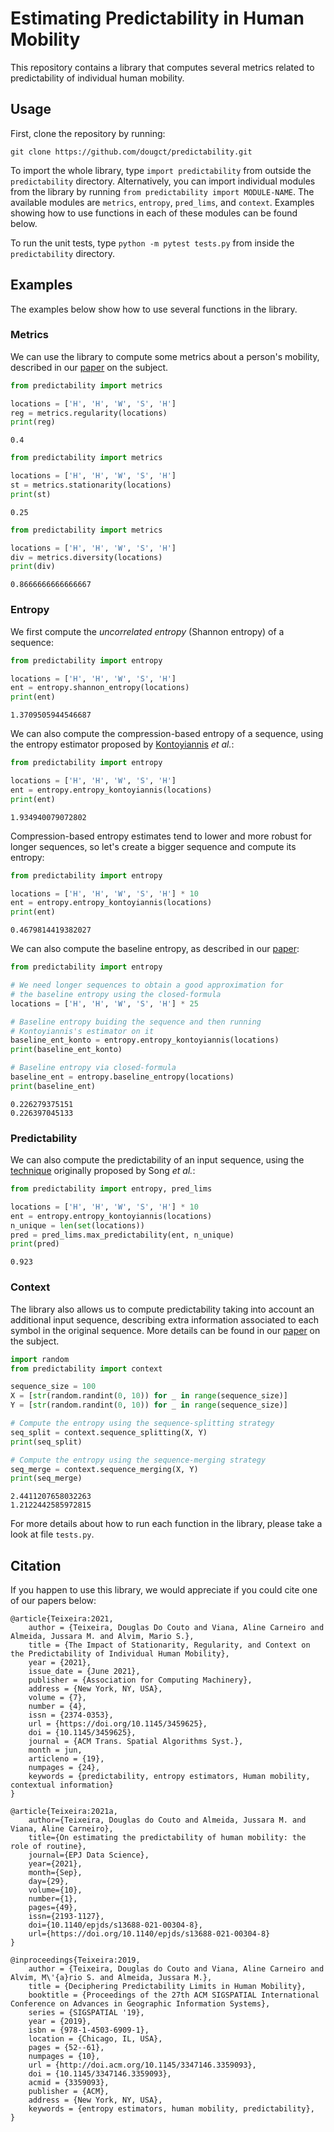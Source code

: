 # Estimating Predictability in Human Mobility

This repository contains a library that computes several metrics related to predictability of individual human mobility.

## Usage

First, clone the repository by running:

```
git clone https://github.com/dougct/predictability.git
```

To import the whole library, type `import predictability` from outside the `predictability` directory. Alternatively, you can import individual modules from the library by running `from predictability import MODULE-NAME`. The available modules are `metrics`, `entropy`, `pred_lims`, and `context`. Examples showing how to use functions in each of these modules can be found below.

To run the unit tests, type `python -m pytest tests.py` from inside the `predictability` directory.

## Examples

The examples below show how to use several functions in the library.

### Metrics

We can use the library to compute some metrics about a person's mobility, described in our [paper](https://dl.acm.org/doi/10.1145/3459625) on the subject.

```python
from predictability import metrics

locations = ['H', 'H', 'W', 'S', 'H']
reg = metrics.regularity(locations)
print(reg)
```

```
0.4
```

```python
from predictability import metrics

locations = ['H', 'H', 'W', 'S', 'H']
st = metrics.stationarity(locations)
print(st)
```

```
0.25
```

```python
from predictability import metrics

locations = ['H', 'H', 'W', 'S', 'H']
div = metrics.diversity(locations)
print(div)
```

```
0.8666666666666667
```

### Entropy

We first compute the _uncorrelated entropy_ (Shannon entropy) of a sequence:

```python
from predictability import entropy

locations = ['H', 'H', 'W', 'S', 'H']
ent = entropy.shannon_entropy(locations)
print(ent)
```

```
1.3709505944546687
```

We can also compute the compression-based entropy of a sequence, using the entropy estimator proposed by [Kontoyiannis](https://ieeexplore.ieee.org/abstract/document/669425) _et al._:

```python
from predictability import entropy

locations = ['H', 'H', 'W', 'S', 'H']
ent = entropy.entropy_kontoyiannis(locations)
print(ent)
```

```
1.934940079072802
```

Compression-based entropy estimates tend to lower and more robust for longer sequences, so let's create a bigger sequence and compute its entropy:

```python
from predictability import entropy

locations = ['H', 'H', 'W', 'S', 'H'] * 10
ent = entropy.entropy_kontoyiannis(locations)
print(ent)
```

```
0.4679814419382027
```

We can also compute the baseline entropy, as described in our [paper](https://epjdatascience.springeropen.com/articles/10.1140/epjds/s13688-021-00304-8):

```python
from predictability import entropy

# We need longer sequences to obtain a good approximation for
# the baseline entropy using the closed-formula
locations = ['H', 'H', 'W', 'S', 'H'] * 25

# Baseline entropy buiding the sequence and then running
# Kontoyiannis's estimator on it
baseline_ent_konto = entropy.entropy_kontoyiannis(locations)
print(baseline_ent_konto)

# Baseline entropy via closed-formula
baseline_ent = entropy.baseline_entropy(locations)
print(baseline_ent)
```

```
0.226279375151
0.226397045133
```

### Predictability

We can also compute the predictability of an input sequence, using the [technique](https://science.sciencemag.org/content/327/5968/1018) originally proposed by Song _et al._:

```python
from predictability import entropy, pred_lims

locations = ['H', 'H', 'W', 'S', 'H'] * 10
ent = entropy.entropy_kontoyiannis(locations)
n_unique = len(set(locations))
pred = pred_lims.max_predictability(ent, n_unique)
print(pred)
```

```
0.923
```

### Context

The library also allows us to compute predictability taking into account an additional input sequence, describing extra information associated to each symbol in the original sequence. More details can be found in our [paper](https://dl.acm.org/doi/10.1145/3459625) on the subject.

```python
import random
from predictability import context

sequence_size = 100
X = [str(random.randint(0, 10)) for _ in range(sequence_size)]
Y = [str(random.randint(0, 10)) for _ in range(sequence_size)]

# Compute the entropy using the sequence-splitting strategy
seq_split = context.sequence_splitting(X, Y)
print(seq_split)

# Compute the entropy using the sequence-merging strategy
seq_merge = context.sequence_merging(X, Y)
print(seq_merge)
```

```
2.4411207658032263
1.2122442585972815
```

For more details about how to run each function in the library, please take a look at file `tests.py`.


## Citation

If you happen to use this library, we would appreciate if you could cite one of our papers below:


```
@article{Teixeira:2021,
    author = {Teixeira, Douglas Do Couto and Viana, Aline Carneiro and Almeida, Jussara M. and Alvim, Mario S.},
    title = {The Impact of Stationarity, Regularity, and Context on the Predictability of Individual Human Mobility},
    year = {2021},
    issue_date = {June 2021},
    publisher = {Association for Computing Machinery},
    address = {New York, NY, USA},
    volume = {7},
    number = {4},
    issn = {2374-0353},
    url = {https://doi.org/10.1145/3459625},
    doi = {10.1145/3459625},
    journal = {ACM Trans. Spatial Algorithms Syst.},
    month = jun,
    articleno = {19},
    numpages = {24},
    keywords = {predictability, entropy estimators, Human mobility, contextual information}
}
```

```
@article{Teixeira:2021a,
    author={Teixeira, Douglas do Couto and Almeida, Jussara M. and Viana, Aline Carneiro},
    title={On estimating the predictability of human mobility: the role of routine},
    journal={EPJ Data Science},
    year={2021},
    month={Sep},
    day={29},
    volume={10},
    number={1},
    pages={49},
    issn={2193-1127},
    doi={10.1140/epjds/s13688-021-00304-8},
    url={https://doi.org/10.1140/epjds/s13688-021-00304-8}
}
```

```
@inproceedings{Teixeira:2019,
    author = {Teixeira, Douglas do Couto and Viana, Aline Carneiro and Alvim, M\'{a}rio S. and Almeida, Jussara M.},
    title = {Deciphering Predictability Limits in Human Mobility},
    booktitle = {Proceedings of the 27th ACM SIGSPATIAL International Conference on Advances in Geographic Information Systems},
    series = {SIGSPATIAL '19},
    year = {2019},
    isbn = {978-1-4503-6909-1},
    location = {Chicago, IL, USA},
    pages = {52--61},
    numpages = {10},
    url = {http://doi.acm.org/10.1145/3347146.3359093},
    doi = {10.1145/3347146.3359093},
    acmid = {3359093},
    publisher = {ACM},
    address = {New York, NY, USA},
    keywords = {entropy estimators, human mobility, predictability},
} 
```
